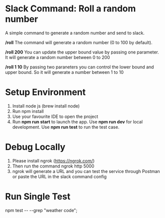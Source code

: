 # Slack Command: Roll a random number
A simple command to generate a random number and send to slack.

**/roll**
The command will generate a random number (0 to 100 by default).

**/roll 200**
You can update the upper bound value by passing one parameter. It will generate a random number between 0 to 200

**/roll 1 10**
By passing two paraneters you can control the lower bound and upper bound. So it will generate a number between 1 to 10

# Setup Environment
1. Install node js (brew install node)
2. Run npm install
2. Use your favourite IDE to open the project
3. Run **npm run start** to launch the app. Use **npm run dev** for local development. Use **npm run test** to run the test case.

# Debug Locally
1. Please install ngrok (https://ngrok.com/)
2. Then run the command ngrok http 5000
3. ngrok will generate a URL and you can test the service through Postman or paste the URL in the slack command config

# Run Single Test
npm test -- --grep "weather code";